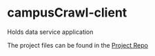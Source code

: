 # campusCrawl-client
Holds data service application

The project files can be found in the [Project Repo](https://github.com/calvin-cs262-fall2020-teamb/CampusCrawl-project)
